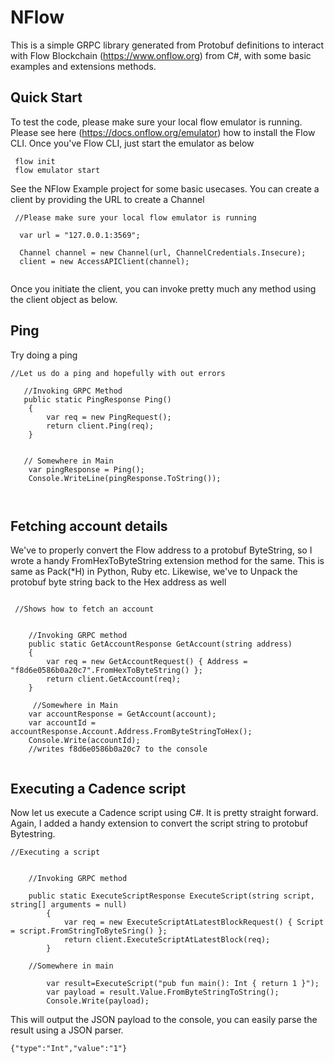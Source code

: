 # NFlow
This is a simple GRPC library generated from Protobuf definitions to interact with Flow Blockchain (https://www.onflow.org) from C#, with some basic examples and extensions methods.


## Quick Start

To test the code, please make sure your local flow emulator is running. Please see here (https://docs.onflow.org/emulator) how to install the Flow CLI. Once you've Flow CLI, just start the emulator as below


```
 flow init
 flow emulator start
```

See the NFlow Example project for some basic usecases. You can create a client by providing the URL to create a Channel 

```
 //Please make sure your local flow emulator is running

  var url = "127.0.0.1:3569";

  Channel channel = new Channel(url, ChannelCredentials.Insecure);
  client = new AccessAPIClient(channel);


```

Once you initiate the client, you can invoke pretty much any method using the client object as below.

## Ping

Try doing a ping 

```
//Let us do a ping and hopefully with out errors

   //Invoking GRPC Method 
   public static PingResponse Ping()
    {
        var req = new PingRequest();
        return client.Ping(req);  
    }
    
        
   // Somewhere in Main
    var pingResponse = Ping();
    Console.WriteLine(pingResponse.ToString());
    
    
```


## Fetching account details

We've to properly convert the Flow address to a protobuf ByteString, so I wrote a handy FromHexToByteString extension method for the same. This is same as Pack(*H) in Python, Ruby etc. Likewise, we've to Unpack the protobuf byte string back to the Hex address as well

```
 
 //Shows how to fetch an account
 

    //Invoking GRPC method
    public static GetAccountResponse GetAccount(string address)
    {
        var req = new GetAccountRequest() { Address = "f8d6e0586b0a20c7".FromHexToByteString() };
        return client.GetAccount(req);
    }
    
     //Somewhere in Main
    var accountResponse = GetAccount(account);
    var accountId = accountResponse.Account.Address.FromByteStringToHex();
    Console.Write(accountId); 
    //writes f8d6e0586b0a20c7 to the console
  

```

## Executing a Cadence script

Now let us execute a Cadence script using C#. It is pretty straight forward. Again, I added a handy extension to convert the script string to protobuf Bytestring. 


```
//Executing a script
    
    
    //Invoking GRPC method
    
    public static ExecuteScriptResponse ExecuteScript(string script, string[] arguments = null)
        {
            var req = new ExecuteScriptAtLatestBlockRequest() { Script = script.FromStringToByteSring() };
            return client.ExecuteScriptAtLatestBlock(req);
        }

    //Somewhere in main
     
        var result=ExecuteScript("pub fun main(): Int { return 1 }");
        var payload = result.Value.FromByteStringToString();
        Console.Write(payload);

```

This will output the JSON payload to the console, you can easily parse the result using a JSON parser.

```
{"type":"Int","value":"1"}
```

 
